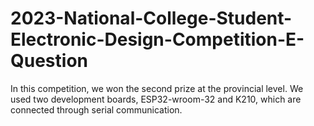 # 2023-National-College-Student-Electronic-Design-Competition-E-Question
In this competition, we won the second prize at the provincial level.
We used two development boards, ESP32-wroom-32 and K210, which are connected through serial communication.

